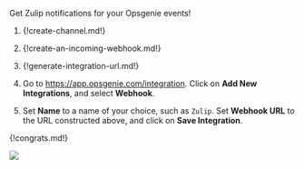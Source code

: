 Get Zulip notifications for your Opsgenie events!

1. {!create-channel.md!}

1. {!create-an-incoming-webhook.md!}

1. {!generate-integration-url.md!}

1. Go to <https://app.opsgenie.com/integration>. Click on
   **Add New Integrations**, and select **Webhook**.

1. Set **Name** to a name of your choice, such as `Zulip`. Set
   **Webhook URL** to the URL constructed above, and click on
   **Save Integration**.

{!congrats.md!}

![](/static/images/integrations/opsgenie/000.png)
